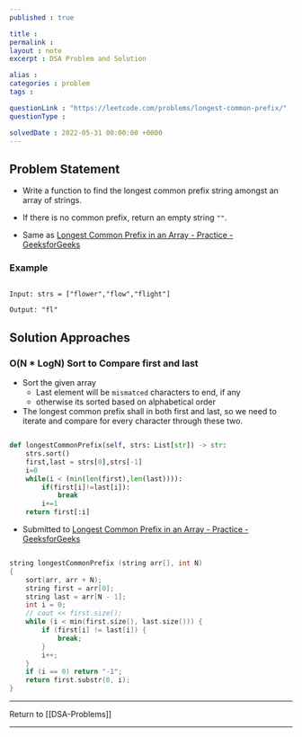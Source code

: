 ```yaml
---
published : true

title : 
permalink : 
layout : note
excerpt : DSA Problem and Solution

alias : 
categories : problem
tags : 

questionLink : "https://leetcode.com/problems/longest-common-prefix/"
questionType : 

solvedDate : 2022-05-31 00:00:00 +0000
---
```


## Problem Statement

- Write a function to find the longest common prefix string amongst an array of strings.
- If there is no common prefix, return an empty string `""`.

- Same as [Longest Common Prefix in an Array - Practice - GeeksforGeeks](https://practice.geeksforgeeks.org/problems/longest-common-prefix-in-an-array5129/1)

### Example

```

Input: strs = ["flower","flow","flight"]

Output: "fl"

```

## Solution Approaches

### O(N * LogN) Sort to Compare first and last

- Sort the given array
	- Last element will be `mismatced` characters to end, if any
	- otherwise its sorted based on alphabetical order
- The longest common prefix shall in both first and last, so we need to iterate and compare for every character through these two.

```python

def longestCommonPrefix(self, strs: List[str]) -> str:
	strs.sort()
	first,last = strs[0],strs[-1]
	i=0
	while(i < (min(len(first),len(last)))):
		if(first[i]!=last[i]):
			break
		i+=1
	return first[:i]

```

- Submitted to [Longest Common Prefix in an Array - Practice - GeeksforGeeks](https://practice.geeksforgeeks.org/problems/longest-common-prefix-in-an-array5129/1)

```cpp

string longestCommonPrefix (string arr[], int N)
{
	sort(arr, arr + N);
	string first = arr[0];
	string last = arr[N - 1];
	int i = 0;
	// cout << first.size();
	while (i < min(first.size(), last.size())) {
		if (first[i] != last[i]) {
			break;
		}
		i++;
	}
	if (i == 0) return "-1";
	return first.substr(0, i);
}

```

---

Return to [[DSA-Problems]]

---
